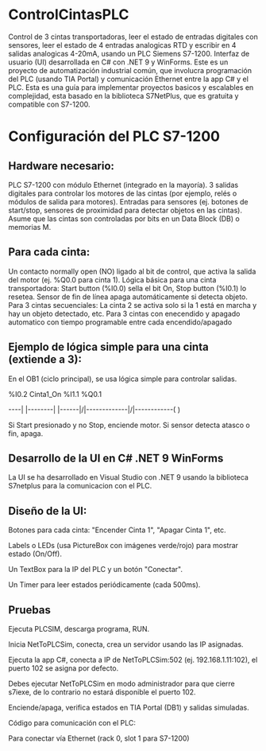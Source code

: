 # ControlCintasPLC
Control de 3 cintas transportadoras, leer el estado de entradas digitales con sensores, leer el estado de 4 entradas analogicas RTD y escribir en 4 salidas analogicas 4-20mA, usando un PLC Siemens S7-1200.
Interfaz de usuario (UI) desarrollada en C# con .NET 9 y WinForms. 
Este es un proyecto de automatización industrial común, que involucra programación del PLC (usando TIA Portal) y comunicación Ethernet entre la app C# y el PLC. 
Esta es una guía para implementar proyectos basicos y escalables en complejidad, esta basado en la biblioteca S7NetPlus, que es gratuita y compatible con S7-1200.

# Configuración del PLC S7-1200
## Hardware necesario:

PLC S7-1200 con módulo Ethernet (integrado en la mayoría).
3 salidas digitales para controlar los motores de las cintas (por ejemplo, relés o módulos de salida para motores).
Entradas para sensores (ej. botones de start/stop, sensores de proximidad para detectar objetos en las cintas).
Asume que las cintas son controladas por bits en un Data Block (DB) o memorias M.

## Para cada cinta: 
Un contacto normally open (NO) ligado al bit de control, que activa la salida del motor (ej. %Q0.0 para cinta 1).
Lógica básica para una cinta transportadora: Start button (%I0.0) sella el bit On, Stop button (%I0.1) lo resetea. Sensor de fin de línea apaga automáticamente si detecta objeto.
Para 3 cintas secuenciales: La cinta 2 se activa solo si la 1 está en marcha y hay un objeto detectado, etc.
Para 3 cintas con enecendido y apagado automatico con tiempo programable entre cada encendido/apagado

## Ejemplo de lógica simple para una cinta (extiende a 3):
En el OB1 (ciclo principal), se usa lógica simple para controlar salidas.

%I0.2      Cinta1_On    %I1.1           %Q0.1

----| |--------| |------|/|-------------|/|------------( )

Si Start presionado y no Stop, enciende motor.
Si sensor detecta atasco o fin, apaga.

## Desarrollo de la UI en C# .NET 9 WinForms
La UI se ha desarrollado en Visual Studio con .NET 9 usando la biblioteca S7netplus para la comunicacion con el PLC.

## Diseño de la UI:
Botones para cada cinta: "Encender Cinta 1", "Apagar Cinta 1", etc.

Labels o LEDs (usa PictureBox con imágenes verde/rojo) para mostrar estado (On/Off).

Un TextBox para la IP del PLC y un botón "Conectar".

Un Timer para leer estados periódicamente (cada 500ms).

## Pruebas
Ejecuta PLCSIM, descarga programa, RUN.

Inicia NetToPLCSim, conecta, crea un servidor usando las IP asignadas.

Ejecuta la app C#, conecta a IP de NetToPLCSim:502 (ej. 192.168.1.11:102), el puerto 102 se asigna por defecto.

Debes ejecutar NetToPLCSim en modo administrador para que cierre s7iexe, de lo contrario no estará disponible el puerto 102.

Enciende/apaga, verifica estados en TIA Portal (DB1) y salidas simuladas.

Código para comunicación con el PLC:

Para conectar vía Ethernet (rack 0, slot 1 para S7-1200)


